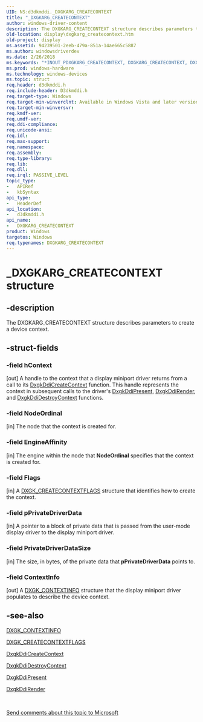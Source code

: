 ```yaml
---
UID: NS:d3dkmddi._DXGKARG_CREATECONTEXT
title: "_DXGKARG_CREATECONTEXT"
author: windows-driver-content
description: The DXGKARG_CREATECONTEXT structure describes parameters to create a device context.
old-location: display\dxgkarg_createcontext.htm
old-project: display
ms.assetid: 94239501-2eeb-479a-851a-14ae665c5887
ms.author: windowsdriverdev
ms.date: 2/26/2018
ms.keywords: "*INOUT_PDXGKARG_CREATECONTEXT, DXGKARG_CREATECONTEXT, DXGKARG_CREATECONTEXT structure [Display Devices], DmStructs_f88f9027-046c-482e-93c6-882c325d1a09.xml, _DXGKARG_CREATECONTEXT, d3dkmddi/DXGKARG_CREATECONTEXT, display.dxgkarg_createcontext"
ms.prod: windows-hardware
ms.technology: windows-devices
ms.topic: struct
req.header: d3dkmddi.h
req.include-header: D3dkmddi.h
req.target-type: Windows
req.target-min-winverclnt: Available in Windows Vista and later versions of the Windows operating systems.
req.target-min-winversvr: 
req.kmdf-ver: 
req.umdf-ver: 
req.ddi-compliance: 
req.unicode-ansi: 
req.idl: 
req.max-support: 
req.namespace: 
req.assembly: 
req.type-library: 
req.lib: 
req.dll: 
req.irql: PASSIVE_LEVEL
topic_type:
-	APIRef
-	kbSyntax
api_type:
-	HeaderDef
api_location:
-	d3dkmddi.h
api_name:
-	DXGKARG_CREATECONTEXT
product: Windows
targetos: Windows
req.typenames: DXGKARG_CREATECONTEXT
---
```


# _DXGKARG_CREATECONTEXT structure


## -description


The DXGKARG_CREATECONTEXT structure describes parameters to create a device context.


## -struct-fields




### -field hContext

[out] A handle to the context that a display miniport driver returns from a call to its <a href="https://msdn.microsoft.com/aea21a36-f3d5-4541-bd2d-aa026668c562">DxgkDdiCreateContext</a> function. This handle represents the context in subsequent calls to the driver's <a href="https://msdn.microsoft.com/1a46b129-1e78-44e6-a609-59eab206692b">DxgkDdiPresent</a>, <a href="https://msdn.microsoft.com/fd634768-5e1e-4f40-82fd-5ef69148c3d7">DxgkDdiRender</a>, and <a href="https://msdn.microsoft.com/c21f62ab-c52e-43a2-a3a1-6fd6e5fbde01">DxgkDdiDestroyContext</a> functions.


### -field NodeOrdinal

[in] The node that the context is created for.


### -field EngineAffinity

[in] The engine within the node that <b>NodeOrdinal</b> specifies that the context is created for. 


### -field Flags

[in] A <a href="https://msdn.microsoft.com/library/windows/hardware/ff561037">DXGK_CREATECONTEXTFLAGS</a> structure that identifies how to create the context.


### -field pPrivateDriverData

[in] A pointer to a block of private data that is passed from the user-mode display driver to the display miniport driver. 


### -field PrivateDriverDataSize

[in] The size, in bytes, of the private data that <b>pPrivateDriverData</b> points to.


### -field ContextInfo

[out] A <a href="https://msdn.microsoft.com/library/windows/hardware/ff561019">DXGK_CONTEXTINFO</a> structure that the display miniport driver populates to describe the device context.


## -see-also




<a href="https://msdn.microsoft.com/library/windows/hardware/ff561019">DXGK_CONTEXTINFO</a>



<a href="https://msdn.microsoft.com/library/windows/hardware/ff561037">DXGK_CREATECONTEXTFLAGS</a>



<a href="https://msdn.microsoft.com/aea21a36-f3d5-4541-bd2d-aa026668c562">DxgkDdiCreateContext</a>



<a href="https://msdn.microsoft.com/c21f62ab-c52e-43a2-a3a1-6fd6e5fbde01">DxgkDdiDestroyContext</a>



<a href="https://msdn.microsoft.com/1a46b129-1e78-44e6-a609-59eab206692b">DxgkDdiPresent</a>



<a href="https://msdn.microsoft.com/fd634768-5e1e-4f40-82fd-5ef69148c3d7">DxgkDdiRender</a>
 

 

<a href="mailto:wsddocfb@microsoft.com?subject=Documentation%20feedback [display\display]:%20DXGKARG_CREATECONTEXT structure%20 RELEASE:%20(2/26/2018)&amp;body=%0A%0APRIVACY STATEMENT%0A%0AWe use your feedback to improve the documentation. We don't use your email address for any other purpose, and we'll remove your email address from our system after the issue that you're reporting is fixed. While we're working to fix this issue, we might send you an email message to ask for more info. Later, we might also send you an email message to let you know that we've addressed your feedback.%0A%0AFor more info about Microsoft's privacy policy, see http://privacy.microsoft.com/en-us/default.aspx." title="Send comments about this topic to Microsoft">Send comments about this topic to Microsoft</a>

